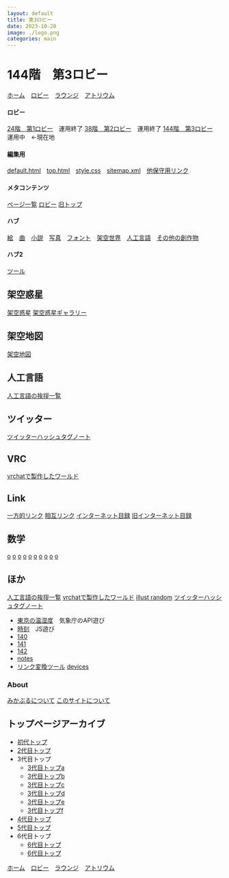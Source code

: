 ```yaml
---
layout: default
title: 第3ロビー
date: 2023-10-20
image: ./logo.png
categories: main
---
```

# 144階　第3ロビー
[ホーム](./index)　[ロビー](144)　[ラウンジ](159)　[アトリウム](160)
#### ロビー
[24階　第1ロビー](24)　運用終了
[38階　第2ロビー](38)　運用終了
[144階　第3ロビー](144)　運用中　<-現在地


#### 編集用
[default.html](./_layouts/default.html)　[top.html](./_layouts/top.html)　[style.css](./md/style.css)　[sitemap.xml](./sitemap.xml)　[他保守用リンク](151)

#### メタコンテンツ
[ページ一覧](1)
[ロビー](144)
[旧トップ](100)

#### ハブ
[絵](129)　[曲](145)　[小説](146)　[写真](154)　[フォント](165)　[架空世界](166)　[人工言語](128)　[その他の創作物](167)

#### ハブ2
[ツール](71)


## 架空惑星
[架空惑星](136)
[架空惑星ギャラリー](23)

## 架空地図
[架空地図](162)

## 人工言語
[人工言語の挨拶一覧](42)

## ツイッター
[ツイッターハッシュタグノート](133)

## VRC
[vrchatで製作したワールド](22)

## Link
[一方的リンク](142)
[相互リンク](135)
[インターネット目録](21)
[旧インターネット目録](131)

## 数学
[o](83)
[o](80)
[o](81)
[o](82)
[o](84)
[o](85)
[o](86)
[o](87)
[o](88)
[o](89)

## ほか
[人工言語の挨拶一覧](42)
[vrchatで製作したワールド](22)
[illust random](5)
[ツイッターハッシュタグノート](133)
- [東京の温湿度](29)　気象庁のAPI遊び
- [時刻](28)　JS遊び
- [140](140)
- [141](141)
- [142](142)
- [notes](notes)
- [リンク変換ツール](121)
[devices](169)

### About
[みかぶるについて](143)
[このサイトについて](37)

## トップページアーカイブ
- [初代トップ](27)
- [2代目トップ](100)
- 3代目トップ
  - [3代目トップa](104)
  - [3代目トップb](105)
  - [3代目トップc](107)
  - [3代目トップd](108)
  - [3代目トップe](109)
  - [3代目トップf](115)
- [4代目トップ](116) 
- [5代目トップ](106)
- 6代目トップ
  - [6代目トップ](126)
  - [6代目トップ](127)

[ホーム](./index.html)　[ロビー](144)　[ラウンジ](159)　[アトリウム](160)